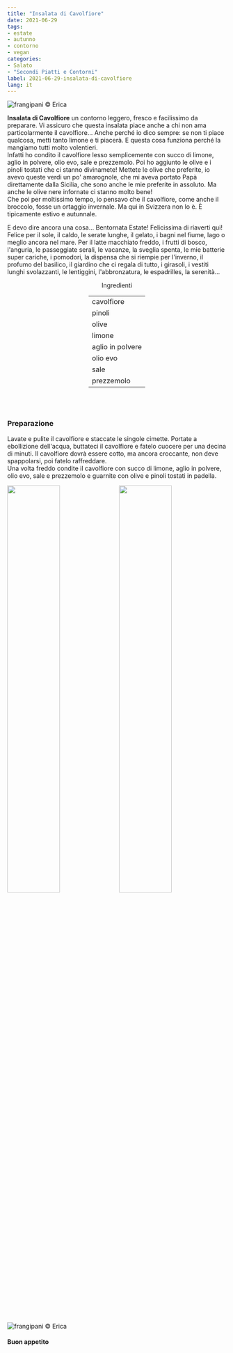 ```yaml
---
title: "Insalata di Cavolfiore"
date: 2021-06-29
tags: 
- estate
- autunno
- contorno
- vegan
categories:
- Salato
- "Secondi Piatti e Contorni"
label: 2021-06-29-insalata-di-cavolfiore
lang: it 
---
```

![](header.jpeg "frangipani © Erica")

**Insalata di Cavolfiore** un contorno leggero, fresco e facilissimo da preparare. Vi assicuro che questa insalata piace anche a chi non ama particolarmente il cavolfiore... Anche perché io dico sempre: se non ti piace qualcosa, metti tanto limone e ti piacerà. E questa cosa funziona perché la mangiamo tutti molto volentieri.
<br />
Infatti ho condito il cavolfiore lesso semplicemente con succo di limone, aglio in polvere, olio evo, sale e prezzemolo. Poi ho aggiunto le olive e i pinoli tostati che ci stanno divinamete! Mettete le olive che preferite, io avevo queste verdi un po' amarognole, che mi aveva portato Papà direttamente dalla Sicilia, che sono anche le mie preferite in assoluto. Ma anche le olive nere infornate ci stanno molto bene!
<br />
Che poi per moltissimo tempo, io pensavo che il cavolfiore, come anche il broccolo, fosse un ortaggio invernale. Ma qui in Svizzera non lo è. È tipicamente estivo e autunnale.

E devo dire ancora una cosa... Bentornata Estate! Felicissima di riaverti qui! Felice per il sole, il caldo, le serate lunghe, il gelato, i bagni nel fiume, lago o meglio ancora nel mare. Per il latte macchiato freddo, i frutti di bosco, l'anguria, le passeggiate serali, le vacanze, la sveglia spenta, le mie batterie super cariche, i pomodori, la dispensa che si riempie per l'inverno, il profumo del basilico, il giardino che ci regala di tutto, i girasoli, i vestiti lunghi svolazzanti, le lentiggini, l'abbronzatura, le espadrilles, la serenità...


<div id="wrapper" style="text-align: center">
  <div id="yourdiv" style="display: inline-block;">
    <div class="ingredients" itemscope itemtype="http://schema.org/Recipe">
      <span itemprop="name" style="display:none;">Insalata di Cavolfiore</span>
      <span itemprop="recipeCategory" style="display:none;">Salato</span>
      <img itemprop="image" style="display:none;" class="ignore-gallery-item" src="header.jpeg"/>
      <span itemprop="author" style="display:none;">Erica Raiano</span>
      <span itemprop="description" style="display:none;">Insalata di Cavolfiore un contorno leggero, fresco e facilissimo da preparare. Vi assicuro che questa insalata piace anche a chi non ama particolarmente il cavolfiore...</span>
      <div class="ingredients-title">Ingredienti</div>
      <table>
        <tbody>
          </tr>
          <tr itemprop="recipeIngredient">
            <td>cavolfiore</td>
          </tr>
          <tr itemprop="recipeIngredient">
            <td>pinoli</td>
          </tr>
          <tr itemprop="recipeIngredient">
            <td>olive</td>
          </tr>
          <tr itemprop="recipeIngredient">
            <td>limone</td>
          </tr>
          <tr itemprop="recipeIngredient">
            <td>aglio in polvere</td>
          </tr>
          <tr itemprop="recipeIngredient">
            <td>olio evo</td>
          </tr>
          <tr itemprop="recipeIngredient">
            <td>sale</td>
          </tr>
          <tr itemprop="recipeIngredient">
            <td>prezzemolo</td>
          </tr>
        </tbody>
      </table>
      <br></br>
    </div>
  </div>
</div>


<h3>
  <font color="grey">
    <i class="fa fa-cogs"></i>
  </font> Preparazione
</h3>

Lavate e pulite il cavolfiore e staccate le singole cimette. Portate a ebollizione dell'acqua, buttateci il cavolfiore e fatelo cuocere per una decina di minuti. Il cavolfiore dovrà essere cotto, ma ancora croccante, non deve spappolarsi, poi fatelo raffreddare.
<br />
Una volta freddo condite il cavolfiore con succo di limone, aglio in polvere, olio evo, sale e prezzemolo e guarnite con olive e pinoli tostati in padella.

<p>
  <div style="width: 100%; margin-bottom: 0">
    <img style="float: left; width: 49%; margin-right: 1%" src="risultato1.jpeg" alt="" title="frangipani © Erica" />
    <img style="float: left; width: 49%; margin-left: 1%" src="risultato2.jpeg" alt="" title="frangipani © Erica" />
    <div style="clear: both"></div>
  </div>
</p>

![](risultato3.jpeg "frangipani © Erica")

<h4>Buon appetito
  <font color="red">
    <i class="fa fa-smile-o"></i>
  </font>
</h4>